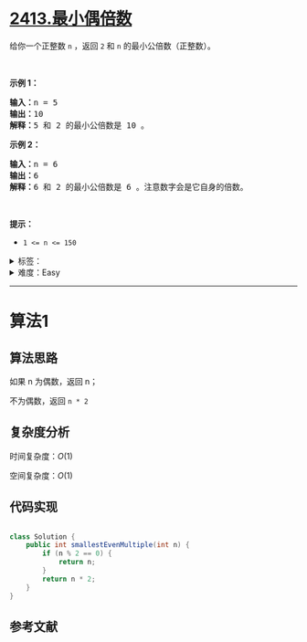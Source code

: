# [2413.最小偶倍数](https://leetcode.cn/problems/smallest-even-multiple/)

给你一个正整数 <code>n</code> ，返回 <code>2</code><em> </em>和<em> </em><code>n</code> 的最小公倍数（正整数）。
<p>&nbsp;</p>

<p><strong>示例 1：</strong></p>

<pre><strong>输入：</strong>n = 5
<strong>输出：</strong>10
<strong>解释：</strong>5 和 2 的最小公倍数是 10 。
</pre>

<p><strong>示例 2：</strong></p>

<pre><strong>输入：</strong>n = 6
<strong>输出：</strong>6
<strong>解释：</strong>6 和 2 的最小公倍数是 6 。注意数字会是它自身的倍数。
</pre>

<p>&nbsp;</p>

<p><strong>提示：</strong></p>

<ul>
	<li><code>1 &lt;= n &lt;= 150</code></li>
</ul>


<details>
<summary>标签：</summary>
['数学', '数论']
</details>

<details>
<summary>难度：Easy</summary>
喜欢：61
</details>


----------

# 算法1

## 算法思路

如果 n 为偶数，返回 n；

不为偶数，返回 `n * 2`

## 复杂度分析

时间复杂度：$O(1)$

空间复杂度：$O(1)$

## 代码实现

```cpp []

```

```java []
class Solution {
    public int smallestEvenMultiple(int n) {
        if (n % 2 == 0) {
            return n;
        }
        return n * 2;
    }
}
```

## 参考文献

